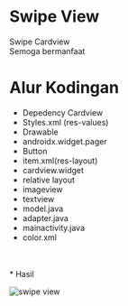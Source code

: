 # Swipe View
Swipe Cardview <br>
Semoga bermanfaat <br>

# Alur Kodingan 
- Depedency Cardview
- Styles.xml (res-values)
- Drawable
- androidx.widget.pager
- Button
- item.xml(res-layout)
- cardview.widget
- relative layout
- imageview
- textview
- model.java
- adapter.java
- mainactivity.java
- color.xml
<br>
<br>
* Hasil <br>

![swipe view](https://user-images.githubusercontent.com/39976558/72067448-587ae400-3315-11ea-87af-72e28b74dcc0.gif)
